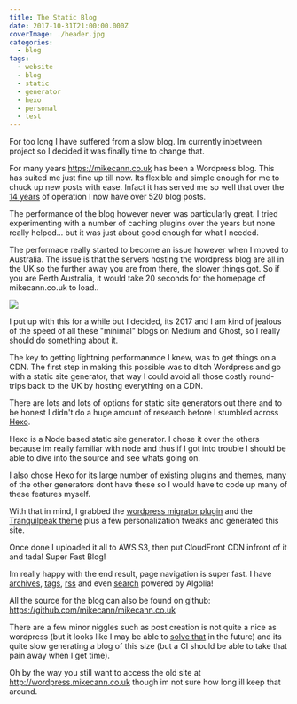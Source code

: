 ```yaml
---
title: The Static Blog
date: 2017-10-31T21:00:00.000Z
coverImage: ./header.jpg
categories:
  - blog
tags:
  - website
  - blog
  - static
  - generator
  - hexo
  - personal
  - test
---
```


For too long I have suffered from a slow blog. Im currently inbetween project so I decided it was finally time to change that.
<!-- more -->
For many years https://mikecann.co.uk has been a Wordpress blog. This has suited me just fine up till now. Its flexible and simple enough for me to chuck up new posts with ease. Infact it has served me so well that over the [14 years](/all-archives/) of operation I now have over 520 blog posts.

The performance of the blog however never was particularly great. I tried experimenting with a number of caching plugins over the years but none really helped... but it was just about good enough for what I needed. 

The performace really started to become an issue however when I moved to Australia. The issue is that the servers hosting the wordpress blog are all in the UK so the further away you are from there, the slower things got. So if you are Perth Australia, it would take 20 seconds for the homepage of mikecann.co.uk to load.. 

[![](./chrome_2017-10-31_10-26-13.png)](./chrome_2017-10-31_10-26-13.png)

I put up with this for a while but I decided, its 2017 and I am kind of jealous of the speed of all these "minimal" blogs on Medium and Ghost, so I really should do something about it. 

The key to getting lightning performanmce I knew, was to get things on a CDN. The first step in making this possible was to ditch Wordpress and go with a static site generator, that way I could avoid all those costly round-trips back to the UK by hosting everything on a CDN.

There are lots and lots of options for static site generators out there and to be honest I didn't do a huge amount of research before I stumbled across [Hexo](https://hexo.io/). 

Hexo is a Node based static site generator. I chose it over the others because im really familiar with node and thus if I got into trouble I should be able to dive into the source and see whats going on.

I also chose Hexo for its large number of existing [plugins](https://hexo.io/plugins/) and [themes](https://hexo.io/themes/), many of the other generators dont have these so I would have to code up many of these features myself.

With that in mind, I grabbed the [wordpress migrator plugin](https://github.com/hexojs/hexo-migrator-wordpress) and the [Tranquilpeak theme](https://github.com/LouisBarranqueiro/tranquilpeak-hexo-theme) plus a few personalization tweaks and generated this site.

Once done I uploaded it all to AWS S3, then put CloudFront CDN infront of it and tada! Super Fast Blog!

Im really happy with the end result, page navigation is super fast. I have [archives](/all-archives/), [tags](/all-tags/), [rss](/atom.xml) and even [search](/#search) powered by Algolia!

All the source for the blog can also be found on github: https://github.com/mikecann/mikecann.co.uk

There are a few minor niggles such as post creation is not quite a nice as wordpress (but it looks like I may be able to [solve that](https://github.com/netlify/netlify-cms) in the future) and its quite slow generating a blog of this size (but a CI should be able to take that pain away when I get time).

Oh by the way you still want to access the old site at http://wordpress.mikecann.co.uk though im not sure how long ill keep that around.


